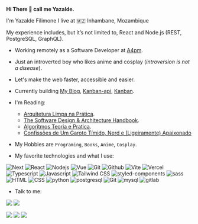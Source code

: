 <strong> Hi There 👋 call me Yazalde.</strong>

I'm Yazalde Filimone I live at 🇲🇿 Inhambane, Mozambique

My experience includes, but it’s not limited to, React and Node.js (REST, PostgreSQL, GraphQL).

- Working remotely as a Software Developer at [A4pm](https://www.a4pm.com.br).
- Just an introverted boy who likes anime and cosplay (_introversion is not a disease_).

- Let's make the web faster, accessible and easier.

- Currently building [My Blog](https://github.com/yazaldefilimonepinto/yazaldefilimone), [Kanban-api](https://github.com/yazaldefilimonepinto/kanban-api), [Kanban](https://github.com/yazaldefilimonepinto/kanban).

- I'm Reading:

  - [Arquitetura Limpa na Prática](https://pay.hotmart.com/O59619511K?checkoutMode=10).
  - [The Software Design & Architecture
    Handbook](https://solidbook.io).
  - [Algoritmos Teoria e Pratica](https://www.amazon.com.br/Algoritmos-Teoria-Pr%C3%A1tica-Thomas-Cormen/dp/8535236996).
  - [Confissões de Um Garoto Tímido, Nerd e (Ligeiramente) Apaixonado](https://www.amazon.com.br/Confiss%C3%B5es-Garoto-T%C3%ADmido-Ligeiramente-Apaixonado/dp/8580416957)

- My Hobbies are `Programing`, `Books`, `Anime`, `Cosplay`.

- My favorite technologies and what I use:

<div align="left">
 <img alt="Next" src="https://img.shields.io/badge/Next-%230d1117?style=for-the-badge&logo=next.js"/>
 <img alt="React" src="https://img.shields.io/badge/react-%230d1117.svg?style=for-the-badge&logo=react"/>
 <img alt="Nodejs" src="https://img.shields.io/badge/node-%230d1117.svg?style=for-the-badge&logo=node.js"/>
 <img alt="Vue" src="https://img.shields.io/badge/vue-%230d1117.svg?style=for-the-badge&logo=vuedotjs"/>
<img alt="Git" src="https://img.shields.io/badge/git-%230d1117.svg?style=for-the-badge&logo=git"/>
 <img alt="Github" src="https://img.shields.io/badge/github-%230d1117.svg?style=for-the-badge&logo=github"/>
 <img alt="Vite" src="https://img.shields.io/badge/vite-%230d1117.svg?style=for-the-badge&logo=vite&logoColor=%23646CFF"/>
 <img alt="Vercel" src="https://img.shields.io/badge/vercel-%230d1117.svg?style=for-the-badge&logo=vercel"/>
 </div>
<div align="left">
 <img alt="Typescript" src="https://img.shields.io/badge/typescript-%230d1117.svg?style=for-the-badge&logo=typescript"/>
 <img alt="Javascript" src="https://img.shields.io/badge/javascript-%230d1117.svg?style=for-the-badge&logo=javascript"/>
 <img alt="Tailwind CSS" src="https://img.shields.io/badge/tailwindcss-%230d1117?style=for-the-badge&logo=tailwindcss"/>
 <img alt="styled-components" src="https://img.shields.io/badge/styledcomponents-%230d1117.svg?style=for-the-badge&logo=styled-components"/>
 <img alt="sass" src="https://img.shields.io/badge/sass-%230d1117.svg?style=for-the-badge&logo=sass"/>
</div>
<div align="left">
 <img alt="HTML" src="https://img.shields.io/badge/html5-%230d1117.svg?style=for-the-badge&logo=html5"/>
 <img alt="CSS" src="https://img.shields.io/badge/CSS3-%230d1117.svg?style=for-the-badge&logo=css3&logoColor=1572B6"/>
 <img alt="python" src="https://img.shields.io/badge/python-%230d1117.svg?style=for-the-badge&logo=python"/>
 <img alt="postgresql" src="https://img.shields.io/badge/postgresql-%230d1117.svg?style=for-the-badge&logo=postgresql"/>
<img alt="Git" src="https://img.shields.io/badge/mongodb-%230d1117.svg?style=for-the-badge&logo=mongodb"/>
 <img alt="mysql" src="https://img.shields.io/badge/mysql-%230d1117.svg?style=for-the-badge&logo=mysql"/>
 <img alt="gitlab" src="https://img.shields.io/badge/gitlab-%230d1117.svg?style=for-the-badge&logo=gitlab"/>
</div>

- Talk to me:

<p align="left">
<a href="https://www.linkedin.com/in/yazalde-filimone"><img src="https://img.shields.io/badge/yazaldefilimone-%230d1117.svg?style=for-the-badge&logo=linkedin&logoColor=0077B5"/></a>
  <a href="mailto:yazaldefilimon@gmail.com"><img src="https://img.shields.io/badge/yazaldefilimon@gmail.com-%230d1117.svg?style=for-the-badge&logo=gmail"/></a>
</p>
  
<a href="https://www.youtube.com/@yazaldefilimone"><img src="https://img.shields.io/badge/@yazaldefilimone-%230d1117.svg?style=for-the-badge&logo=YouTube&logoColor=ff0000"/></a>
<a href="https://twitter.com/yazaldefilimone"><img src="https://img.shields.io/badge/@yazaldefilimone-%230d1117.svg?style=for-the-badge&logo=Twitter&logoColor=#1DA1F2"/></a>
<a href="https://open.spotify.com/user/31k2xddcio4oyoxer5nf2vou5pqi"><img src="https://img.shields.io/badge/yazaldefilimone-%230d1117?style=for-the-badge&logo=spotify&logoColor=#1ED760"/></a>

<!-- <p align="left">
  <a href="mailto:yazaldefilimon@gmail.com" alt="Gmail">
  <img src="https://img.shields.io/badge/-Gmail-FF0000?style=flat-square&labelColor=FF0000&logo=gmail&logoColor=white&link=LINK-DO-SEU-EMAIL" /></a>

  <a href="https://www.linkedin.com/in/yazalde-filimone-65142b206/" alt="Linkedin">
  <img src="https://img.shields.io/badge/-Linkedin-0e76a8?style=flat-square&logo=Linkedin&logoColor=white&link=LINK-DO-SEU-LINKEDIN" /></a>
 -->
<!--   <a href="https://api.whatsapp.com/send?phone=258858127038&text=oie%20Yazalde%20Filimone%20vim%20pelo%20seu%20perfil%20do%20github" alt="WhatsApp">
  <img src="https://img.shields.io/badge/-WhatsApp-25d366?style=flat-square&labelColor=25d366&logo=whatsapp&logoColor=white&link=API-DO-SEU-WHATSAPP"/>
 -->
<!--   <a href="#" alt="Instagram">
  <img src="https://img.shields.io/badge/-Instagram-DF0174?style=flat-square&labelColor=DF0174&logo=instagram&logoColor=white&link=LINK-DO-SEU-INSTAGRAM"/></a> -->
<!--   <a href="https://twitter.com/yazaldefilimone" alt="Twitter">
  <img src="https://img.shields.io/badge/-Twitter-1D9BF0?style=flat-square&labelColor=1D9BF0&logo=twitter&logoColor=white&link=https://twitter.com/yazaldefilimone"/></a>
    <a href="https://yazaldefilimone.vercel.app/" alt="">
  <img src="https://img.shields.io/badge/-My Blog-1D9BF0?style=flat-square&labelColor=1D9BF0&&logoColor=white&link=https://yazaldefilimone.vercel.app/"/></a>
</p>
 -->

<!----<div style="display:block " align="left">
<img src="https://github-readme-stats.vercel.app/api?username=yazaldefilimonepinto&show_icons=true&?count_private=true&include_all_commits=true" height="150px"  alt="yazaldefilimonepinto github stats" />
<img src="https://github-readme-stats.vercel.app/api/top-langs/?username=yazaldefilimonepinto&hide=Makefile&layout=compact" height="150px"  alt="yazaldefilimonepinto top langs" />
</div>--->
